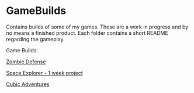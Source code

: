 # GameBuilds
Contains builds of some of my games. These are a work in progress and by no means a finished product.
Each folder contains a short README regarding the gameplay.

Game Builds:

[Zombie Defense](https://drive.google.com/drive/folders/1koJ444Nl2gBMCbuvI-gWjNvgh5Xa_gpG?usp=sharing)

[Space Explorer - 1 week project](https://drive.google.com/drive/folders/1VRK7RJfDe6vVIQjjwHqEHiQC2uV0kRvP?usp=sharing)

[Cubic Adventures](https://drive.google.com/drive/folders/1g6KfLxFoApQ-GKCYQ5XZuv-kHYehhCfI?usp=sharing)

